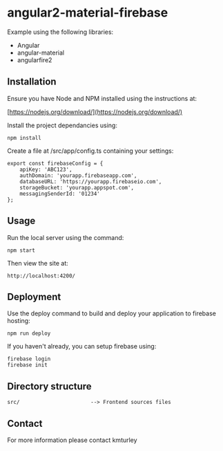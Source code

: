 # angular2-material-firebase

Example using the following libraries:
* Angular
* angular-material
* angularfire2

## Installation

Ensure you have Node and NPM installed using the instructions at:

[https://nodejs.org/download/](https://nodejs.org/download/)

Install the project dependancies using:

    npm install

Create a file at /src/app/config.ts containing your settings:

    export const firebaseConfig = {
        apiKey: 'ABC123',
        authDomain: 'yourapp.firebaseapp.com',
        databaseURL: 'https://yourapp.firebaseio.com',
        storageBucket: 'yourapp.appspot.com',
        messagingSenderId: '01234'
    };

## Usage

Run the local server using the command:

    npm start

Then view the site at:

    http://localhost:4200/


## Deployment

Use the deploy command to build and deploy your application to firebase hosting:

    npm run deploy

If you haven't already, you can setup firebase using:

    firebase login
    firebase init


## Directory structure

    src/                       --> Frontend sources files


## Contact

For more information please contact kmturley
